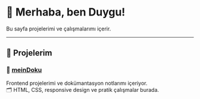 # 👋 Merhaba, ben Duygu!
 
Bu sayfa projelerimi ve çalışmalarımı içerir.

---

## 🚀 Projelerim

### 🌸 [meinDoku](https://github.com/cankurtduygu/meinDoku)
Frontend projelerimi ve dokümantasyon notlarımı içeriyor.  
🗂️ HTML, CSS, responsive design ve pratik çalışmalar burada.

